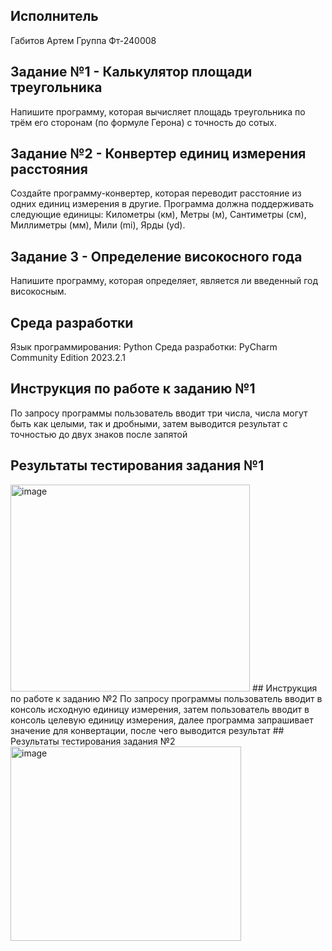 ## Исполнитель
Габитов Артем
Группа Фт-240008
## Задание №1 - Калькулятор площади треугольника
Напишите программу, которая вычисляет площадь треугольника по трём его
сторонам (по формуле Герона) с точность до сотых.
## Задание №2 - Конвертер единиц измерения расстояния
Создайте программу-конвертер, которая переводит расстояние из одних
единиц измерения в другие. Программа должна поддерживать следующие
единицы: Километры (км), Метры (м), Сантиметры (см), Миллиметры (мм),
Мили (mi), Ярды (yd).
## Задание 3 - Определение високосного года
Напишите программу, которая определяет, является ли введенный год
високосным.
## Среда разработки
Язык программирования: Python
Среда разработки: PyCharm Community Edition 2023.2.1
## Инструкция по работе к заданию №1
По запросу программы пользователь вводит три числа, числа могут быть как целыми, так и дробными, затем выводится результат с точностью до двух знаков после запятой
## Результаты тестирования задания №1
<img width="383" height="331" alt="image" src="https://github.com/user-attachments/assets/28a304e0-385c-4a57-8f07-e88fe54ce84c" />
## Инструкция по работе к заданию №2
По запросу программы пользователь вводит в консоль исходную единицу измерения, затем пользователь вводит в консоль целевую единицу измерения, далее программа запрашивает значение для конвертации, после чего выводится результат
## Результаты тестирования задания №2
<img width="369" height="311" alt="image" src="https://github.com/user-attachments/assets/fa10a2db-0e35-4a6b-a8b9-a0715b83ea45" />






